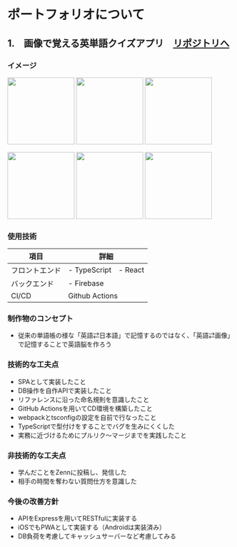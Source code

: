 # ポートフォリオについて
## 1.　画像で覚える英単語クイズアプリ　[リポジトリへ](https://github.com/sobaotto/photo-wordbook)
### イメージ
<img src="https://user-images.githubusercontent.com/75721044/119998007-45041200-c00b-11eb-9971-15eba0a66bdf.PNG" width="150px"> <img src="https://user-images.githubusercontent.com/75721044/119998022-49c8c600-c00b-11eb-8b65-17327871b128.PNG" width="150px"> <img src="https://user-images.githubusercontent.com/75721044/119998001-43d2e500-c00b-11eb-8d6c-8911b58baf6d.PNG" width="150px">

<img src="https://user-images.githubusercontent.com/75721044/119997946-36b5f600-c00b-11eb-8471-f00b7f800234.PNG" width="150px"> <img src="https://user-images.githubusercontent.com/75721044/119997973-3cabd700-c00b-11eb-93bc-29fc42b81e74.PNG" width="150px"> <img src="https://user-images.githubusercontent.com/75721044/119998028-4a615c80-c00b-11eb-982e-bc190d7100f0.PNG" width="150px">
 
### 使用技術
項目|詳細
-|-
フロントエンド|- TypeScript　- React
バックエンド|- Firebase
CI/CD|Github Actions

### 制作物のコンセプト
- 従来の単語帳の様な「英語⇄日本語」で記憶するのではなく、「英語⇄画像」で記憶することで英語脳を作ろう

### 技術的な工夫点
- SPAとして実装したこと
- DB操作を自作APIで実装したこと
- リファレンスに沿った命名規則を意識したこと
- GitHub Actionsを用いてCD環境を構築したこと
- webpackとtsconfigの設定を自前で行なったこと
- TypeScriptで型付けをすることでバグを生みにくくした
- 実務に近づけるためにプルリク〜マージまでを実践したこと

### 非技術的な工夫点
- 学んだことをZennに投稿し、発信した
- 相手の時間を奪わない質問仕方を意識した

### 今後の改善方針
- APIをExpressを用いてRESTfulに実装する
- iOSでもPWAとして実装する（Androidは実装済み）
- DB負荷を考慮してキャッシュサーバーなど考慮してみる
